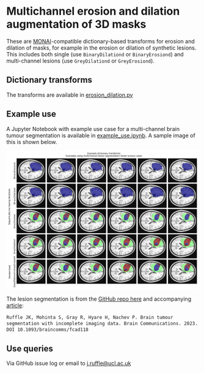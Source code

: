 # Multichannel erosion and dilation augmentation of 3D masks

These are [MONAI](https://monai.io)-compatible dictionary-based transforms for erosion and dilation of masks, for example in the erosion or dilation of synthetic lesions. This includes both single (use ```BinaryDilationd``` or ```BinaryErosiond```) and multi-channel lesions (use ```GreyDilationd``` or ```GreyErosiond```).

## Dictionary transforms
The transforms are available in [erosion_dilation.py](erosion_dilation.py)

## Example use
A Jupyter Notebook with example use case for a multi-channel brain tumour segmentation is available in [example_use.ipynb](example_use.ipynb). A sample image of this is shown below.

![sample_image](sample_data/sample_image.png)

The lesion segmentation is from the [GitHub repo here](https://github.com/high-dimensional/tumour-seg) and accompanying [article](https://doi.org/10.1093/braincomms/fcad118):
```
Ruffle JK, Mohinta S, Gray R, Hyare H, Nachev P. Brain tumour segmentation with incomplete imaging data. Brain Communications. 2023. DOI 10.1093/braincomms/fcad118
```

## Use queries
Via GitHub issue log or email to j.ruffle@ucl.ac.uk
